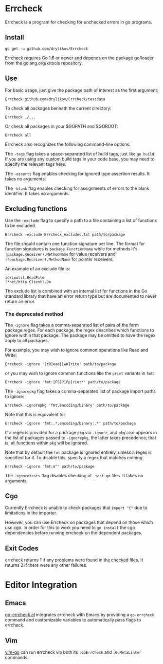 # Errcheck

Errcheck is a program for checking for unchecked errors in go programs.

## Install

    go get -u github.com/drylikov/Errcheck

Errcheck requires Go 1.6 or newer and depends on the package go/loader from the golang.org/x/tools repository.

## Use

For basic usage, just give the package path of interest as the first argument:

    Errcheck github.com/drylikov/Errcheck/testdata

To check all packages beneath the current directory:

    Errcheck ./...

Or check all packages in your $GOPATH and $GOROOT:

    Errcheck all

Errcheck also recognizes the following command-line options:

The `-tags` flag takes a space-separated list of build tags, just like `go
build`. If you are using any custom build tags in your code base, you may need
to specify the relevant tags here.

The `-asserts` flag enables checking for ignored type assertion results. It
takes no arguments.

The `-blank` flag enables checking for assignments of errors to the
blank identifier. It takes no arguments.


## Excluding functions

Use the `-exclude` flag to specify a path to a file containing a list of functions to
be excluded.

    Errcheck -exclude Errcheck_excludes.txt path/to/package

The file should contain one function signature per line. The format for function signatures is
`package.FunctionName` while for methods it's `(package.Receiver).MethodName` for value receivers
and `(*package.Receiver).MethodName` for pointer receivers.

An example of an exclude file is:

    io/ioutil.ReadFile
    (*net/http.Client).Do

The exclude list is combined with an internal list for functions in the Go standard library that
have an error return type but are documented to never return an error.


### The deprecated method

The `-ignore` flag takes a comma-separated list of pairs of the form package:regex.
For each package, the regex describes which functions to ignore within that package.
The package may be omitted to have the regex apply to all packages.

For example, you may wish to ignore common operations like Read and Write:

    Errcheck -ignore '[rR]ead|[wW]rite' path/to/package

or you may wish to ignore common functions like the `print` variants in `fmt`:

    Errcheck -ignore 'fmt:[FS]?[Pp]rint*' path/to/package

The `-ignorepkg` flag takes a comma-separated list of package import paths
to ignore:

    Errcheck -ignorepkg 'fmt,encoding/binary' path/to/package

Note that this is equivalent to:

    Errcheck -ignore 'fmt:.*,encoding/binary:.*' path/to/package

If a regex is provided for a package `pkg` via `-ignore`, and `pkg` also appears
in the list of packages passed to `-ignorepkg`, the latter takes precedence;
that is, all functions within `pkg` will be ignored.

Note that by default the `fmt` package is ignored entirely, unless a regex is
specified for it. To disable this, specify a regex that matches nothing:

    Errcheck -ignore 'fmt:a^' path/to/package

The `-ignoretests` flag disables checking of `_test.go` files. It takes
no arguments.

## Cgo

Currently Errcheck is unable to check packages that `import "C"` due to limitations
in the importer.

However, you can use Errcheck on packages that depend on those which use cgo. In
order for this to work you need to `go install` the cgo dependencies before running
errcheck on the dependent packages.

## Exit Codes

errcheck returns 1 if any problems were found in the checked files.
It returns 2 if there were any other failures.

# Editor Integration

## Emacs

[go-errcheck.el](https://github.com/dominikh/go-errcheck.el)
integrates errcheck with Emacs by providing a `go-errcheck` command
and customizable variables to automatically pass flags to errcheck.

## Vim

[vim-go](https://github.com/fatih/vim-go) can run errcheck via both its `:GoErrCheck`
and `:GoMetaLinter` commands.
